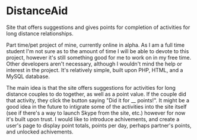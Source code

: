 DistanceAid
===========

Site that offers suggestions and gives points for completion of activities for long distance relationships.

Part time/pet project of mine, currently online in alpha. As I am a full time student I'm not sure as to the amount of time I will be able to devote to this project, however it's still something good for me to work on in my free time. Other developers aren't necessary, although I wouldn't mind the help or interest in the project. It's relatively simple, built upon PHP, HTML, and a MySQL database. 

The main idea is that the site offers suggestions for activities for long distance couples to do together, as well as a point value. If the couple did that activity, they click the button saying "Did it for __ points!". It might be a good idea in the future to intigrate some of the activities into the site itself (see if there's a way to launch Skype from the site, etc.) however for now it's built upon trust. I would like to introduce achivements, and create a user's page to display point totals, points per day, perhaps partner's points, and unlocked achivements.

